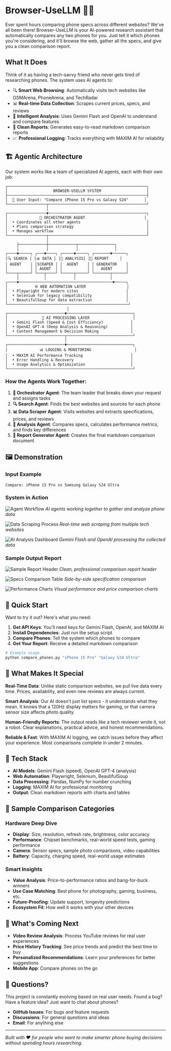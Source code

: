 # Browser-UseLLM 📱🤖

Ever spent hours comparing phone specs across different websites? We've all been there! Browser-UseLLM is your AI-powered research assistant that automatically compares any two phones for you. Just tell it which phones you're considering, and it'll browse the web, gather all the specs, and give you a clean comparison report.

## What It Does

Think of it as having a tech-savvy friend who never gets tired of researching phones. The system uses AI agents to:

- 🔍 **Smart Web Browsing**: Automatically visits tech websites like GSMArena, PhoneArena, and TechRadar
- 📊 **Real-time Data Collection**: Scrapes current prices, specs, and reviews
- 🧠 **Intelligent Analysis**: Uses Gemini Flash and OpenAI to understand and compare features
- 📝 **Clean Reports**: Generates easy-to-read markdown comparison reports
- 📈 **Professional Logging**: Tracks everything with MAXIM AI for reliability

## 🏗️ Agentic Architecture

Our system works like a team of specialized AI agents, each with their own job:

```
┌─────────────────────────────────────────────────────────────┐
│                    BROWSER-USELLM SYSTEM                    │
├─────────────────────────────────────────────────────────────┤
│  📱 User Input: "Compare iPhone 15 Pro vs Galaxy S24"       │
└─────────────────┬───────────────────────────────────────────┘
                  │
┌─────────────────▼───────────────────────────────────────────┐
│              🎯 ORCHESTRATOR AGENT                          │
│  • Coordinates all other agents                             │
│  • Plans comparison strategy                                │
│  • Manages workflow                                         │
└─────────────────┬───────────────────────────────────────────┘
                  │
     ├────────────┼────────────┬────────────────┐
     │            │            │                │
┌────▼─────┐ ┌───▼────┐ ┌─────▼─────┐ ┌───────▼──────┐
│🔍 SEARCH │ │📊 DATA │ │🧠 ANALYSIS│ │📝 REPORT     │
│ AGENT    │ │SCRAPER │ │  AGENT    │ │ GENERATOR    │
│          │ │ AGENT  │ │           │ │   AGENT      │
└────┬─────┘ └───┬────┘ └─────┬─────┘ └───────┬──────┘
     │           │            │               │
┌────▼─────────────────────────────────────────▼─────┐
│            🌐 WEB AUTOMATION LAYER                  │
│  • Playwright for modern sites                     │
│  • Selenium for legacy compatibility               │
│  • BeautifulSoup for data extraction               │
└─────────────────────────────────────────────────────┘
                           │
┌─────────────────────────▼─────────────────────────────┐
│               🤖 AI PROCESSING LAYER                   │
│  • Gemini Flash (Speed & Cost Efficiency)            │
│  • OpenAI GPT-4 (Deep Analysis & Reasoning)          │
│  • Context Management & Decision Making              │
└─────────────────────────┬─────────────────────────────┘
                          │
┌─────────────────────────▼─────────────────────────────┐
│              📊 LOGGING & MONITORING                   │
│  • MAXIM AI Performance Tracking                     │
│  • Error Handling & Recovery                         │
│  • Usage Analytics & Optimization                    │
└───────────────────────────────────────────────────────┘
```

### How the Agents Work Together:

1. **🎯 Orchestrator Agent**: The team leader that breaks down your request and assigns tasks
2. **🔍 Search Agent**: Finds the best websites and sources for each phone
3. **📊 Data Scraper Agent**: Visits websites and extracts specifications, prices, and reviews
4. **🧠 Analysis Agent**: Compares specs, calculates performance metrics, and finds key differences
5. **📝 Report Generator Agent**: Creates the final markdown comparison document

## 🖼️ Demonstration

### Input Example
```
Compare: iPhone 15 Pro vs Samsung Galaxy S24 Ultra
```

### System in Action

![Agent Workflow](./docs/images/agent-workflow.gif)
*AI agents working together to gather and analyze phone data*

![Data Scraping Process](./docs/images/scraping-process.png)
*Real-time web scraping from multiple tech websites*

![AI Analysis Dashboard](./docs/images/analysis-dashboard.png)
*Gemini Flash and OpenAI processing the collected data*

### Sample Output Report

![Sample Report Header](./docs/images/report-header.png)
*Clean, professional comparison report header*

![Specs Comparison Table](./docs/images/specs-table.png)
*Side-by-side specification comparison*

![Performance Charts](./docs/images/performance-charts.png)
*Visual performance and price comparison charts*

## 🚀 Quick Start

Want to try it out? Here's what you need:

1. **Get API Keys**: You'll need keys for Gemini Flash, OpenAI, and MAXIM AI
2. **Install Dependencies**: Just run the setup script
3. **Compare Phones**: Tell the system which phones to compare
4. **Get Your Report**: Receive a detailed markdown comparison

```bash
# Example usage
python compare_phones.py "iPhone 15 Pro" "Galaxy S24 Ultra"
```

## 🎯 What Makes It Special

**Real-Time Data**: Unlike static comparison websites, we pull live data every time. Prices, availability, and even new reviews are always current.

**Smart Analysis**: Our AI doesn't just list specs - it understands what they mean. It knows that a 120Hz display matters for gaming, or that camera sensor size affects photo quality.

**Human-Friendly Reports**: The output reads like a tech reviewer wrote it, not a robot. Clear explanations, practical advice, and honest recommendations.

**Reliable & Fast**: With MAXIM AI logging, we catch issues before they affect your experience. Most comparisons complete in under 2 minutes.

## 🔧 Tech Stack

- **AI Models**: Gemini Flash (speed), OpenAI GPT-4 (analysis)
- **Web Automation**: Playwright, Selenium, BeautifulSoup
- **Data Processing**: Pandas, NumPy for number crunching
- **Logging**: MAXIM AI for professional monitoring
- **Output**: Clean markdown reports with charts and tables

## 🎨 Sample Comparison Categories

### Hardware Deep Dive
- **Display**: Size, resolution, refresh rate, brightness, color accuracy
- **Performance**: Chipset benchmarks, real-world speed tests, gaming performance
- **Camera**: Sensor specs, sample photo comparisons, video capabilities
- **Battery**: Capacity, charging speed, real-world usage estimates

### Smart Insights
- **Value Analysis**: Price-to-performance ratios and bang-for-buck winners
- **Use Case Matching**: Best phone for photography, gaming, business, etc.
- **Future-Proofing**: Update support, longevity predictions
- **Ecosystem Fit**: How well it works with your other devices

## 🔮 What's Coming Next

- **Video Review Analysis**: Process YouTube reviews for real user experiences
- **Price History Tracking**: See price trends and predict the best time to buy
- **Personalized Recommendations**: Learn your preferences for better suggestions
- **Mobile App**: Compare phones on the go

## 💬 Questions?

This project is constantly evolving based on real user needs. Found a bug? Have a feature idea? Just want to chat about phones? 

- **GitHub Issues**: For bugs and feature requests
- **Discussions**: For general questions and ideas
- **Email**: For anything else

---

*Built with ❤️ for people who want to make smarter phone buying decisions without spending hours researching.*